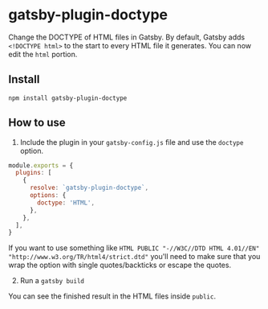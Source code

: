 # gatsby-plugin-doctype

Change the DOCTYPE of HTML files in Gatsby. By default, Gatsby adds `<!DOCTYPE html>` to the start to every HTML file it generates. You can now edit the `html` portion.

## Install

```shell
npm install gatsby-plugin-doctype
```

## How to use

1. Include the plugin in your `gatsby-config.js` file and use the `doctype` option.

```js=title=gatsby-config.js
module.exports = {
  plugins: [
    {
      resolve: `gatsby-plugin-doctype`,
      options: {
        doctype: 'HTML',
      },
    },
  ],
}
```

If you want to use something like `HTML PUBLIC "-//W3C//DTD HTML 4.01//EN" "http://www.w3.org/TR/html4/strict.dtd"` you'll need to make sure that you wrap the option with single quotes/backticks or escape the quotes.

2. Run a `gatsby build`

You can see the finished result in the HTML files inside `public`.
